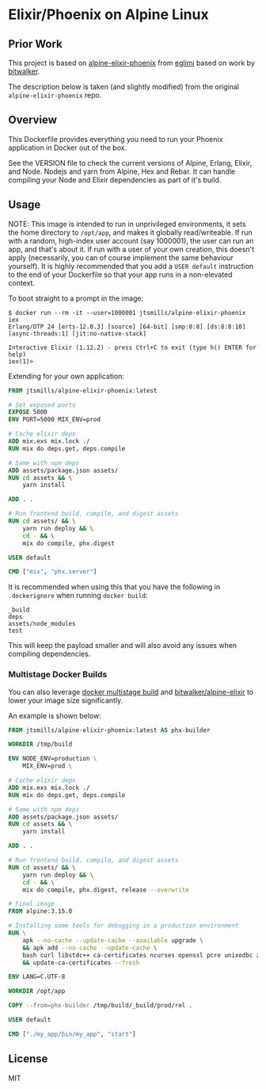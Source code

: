 # Elixir/Phoenix on Alpine Linux

## Prior Work

[bitwalker]: https://github.com/bitwalker/
[eglimi]: https://github.com/eglimi/alpine-elixir-phoenix

This project is based on [alpine-elixir-phoenix](https://github.com/eglimi/alpine-elixir-phoenix) from [eglimi][eglimi] based on work by [bitwalker][bitwalker].

The description below is taken (and slightly modified) from the original `alpine-elixir-phoenix` repo.

## Overview

This Dockerfile provides everything you need to run your Phoenix application in Docker out of the box.

See the VERSION file to check the current versions of Alpine, Erlang, Elixir, and Node. Nodejs and yarn
from Alpine, Hex and Rebar. It can handle compiling your Node and Elixir dependencies as part of it's build.

## Usage

NOTE: This image is intended to run in unprivileged environments, it sets the home directory to `/opt/app`, and makes it globally
read/writeable. If run with a random, high-index user account (say 1000001), the user can run an app, and that's about it. If run
with a user of your own creation, this doesn't apply (necessarily, you can of course implement the same behaviour yourself).
It is highly recommended that you add a `USER default` instruction to the end of your Dockerfile so that your app runs in a non-elevated context.

To boot straight to a prompt in the image:

```
$ docker run --rm -it --user=1000001 jtsmills/alpine-elixir-phoenix iex
Erlang/OTP 24 [erts-12.0.3] [source] [64-bit] [smp:8:8] [ds:8:8:10] [async-threads:1] [jit:no-native-stack]

Interactive Elixir (1.12.2) - press Ctrl+C to exit (type h() ENTER for help)
iex(1)>
```

Extending for your own application:

```dockerfile
FROM jtsmills/alpine-elixir-phoenix:latest

# Set exposed ports
EXPOSE 5000
ENV PORT=5000 MIX_ENV=prod

# Cache elixir deps
ADD mix.exs mix.lock ./
RUN mix do deps.get, deps.compile

# Same with npm deps
ADD assets/package.json assets/
RUN cd assets && \
    yarn install

ADD . .

# Run frontend build, compile, and digest assets
RUN cd assets/ && \
    yarn run deploy && \
    cd - && \
    mix do compile, phx.digest

USER default

CMD ["mix", "phx.server"]
```

It is recommended when using this that you have the following in `.dockerignore` when running `docker build`:

```
_build
deps
assets/node_modules
test
```

This will keep the payload smaller and will also avoid any issues when compiling dependencies.

### Multistage Docker Builds

You can also leverage [docker multistage build](https://docs.docker.com/develop/develop-images/multistage-build/) and [bitwalker/alpine-elixir](https://github.com/bitwalker/alpine-elixir) to lower your image size significantly.

An example is shown below:

```dockerfile
FROM jtsmills/alpine-elixir-phoenix:latest AS phx-builder

WORKDIR /tmp/build

ENV NODE_ENV=production \
    MIX_ENV=prod \

# Cache elixir deps
ADD mix.exs mix.lock ./
RUN mix do deps.get, deps.compile

# Same with npm deps
ADD assets/package.json assets/
RUN cd assets && \
    yarn install

ADD . .

# Run frontend build, compile, and digest assets
RUN cd assets/ && \
    yarn run deploy && \
    cd - && \
    mix do compile, phx.digest, release --overwrite

# Final image
FROM alpine:3.15.0

# Installing some tools for debugging in a production environment
RUN \
    apk --no-cache --update-cache --available upgrade \
    && apk add --no-cache --update-cache \
	bash curl libstdc++ ca-certificates ncurses openssl pcre unixodbc zlib netcat-openbsd bind-tools \
    && update-ca-certificates --fresh

ENV LANG=C.UTF-8

WORKDIR /opt/app

COPY --from=phx-builder /tmp/build/_build/prod/rel .

USER default

CMD ["./my_app/bin/my_app", "start"]
```

## License

MIT
